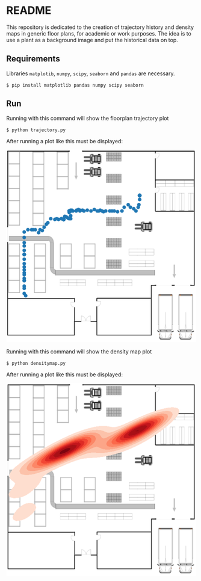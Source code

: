 # README

This repository is dedicated to the creation of trajectory history and density maps in generic floor plans, for academic or work purposes.
The idea is to use a plant as a background image and put the historical data on top. 

## Requirements

Libraries ```matplotib```, ```numpy```, ```scipy```, ```seaborn``` and ```pandas``` are necessary.
```
$ pip install matplotlib pandas numpy scipy seaborn
```

## Run

Running with this command will show the floorplan trajectory plot
```
$ python trajectory.py
```

After running a plot like this must be displayed:

![](images/FloorPlan_with_trajectory.png)

Running with this command will show the density map plot
```
$ python densitymap.py
```

After running a plot like this must be displayed:

![](images/Floorplan_with_densitymap.png)
